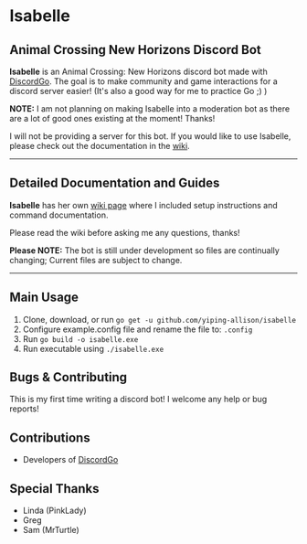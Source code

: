 # Isabelle

## Animal Crossing New Horizons Discord Bot

**Isabelle** is an Animal Crossing: New Horizons discord bot made with [DiscordGo](https://github.com/bwmarrin/discordgo). The goal is to make community and game interactions for a discord server easier! (It's also a good way for me to practice Go ;) )

**NOTE:** I am not planning on making Isabelle into a moderation bot as there are a lot of good ones existing
at the moment! Thanks!

I will not be providing a server for this bot. If you would like to use Isabelle, please check out the documentation
in the [wiki](https://github.com/yiping-allison/isabelle/wiki).

---

## Detailed Documentation and Guides

**Isabelle** has her own [wiki page](https://github.com/yiping-allison/isabelle/wiki) where I included setup instructions and command documentation.

Please read the wiki before asking me any questions, thanks!

**Please NOTE:** The bot is still under development so files are continually changing; Current files are subject to change.

---

## Main Usage

1. Clone, download, or run `go get -u github.com/yiping-allison/isabelle`
2. Configure example.config file and rename the file to: `.config`
3. Run `go build -o isabelle.exe`
4. Run executable using `./isabelle.exe`

## Bugs & Contributing

This is my first time writing a discord bot! I welcome any help or bug reports!

## Contributions

* Developers of [DiscordGo](https://github.com/bwmarrin/discordgo)

## Special Thanks

* Linda (PinkLady)
* Greg
* Sam (MrTurtle)
